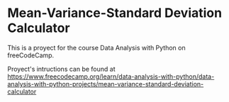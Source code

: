 # Mean-Variance-Standard Deviation Calculator

This is a proyect for the course Data Analysis with Python on freeCodeCamp. 

Proyect's intructions can be found at https://www.freecodecamp.org/learn/data-analysis-with-python/data-analysis-with-python-projects/mean-variance-standard-deviation-calculator
